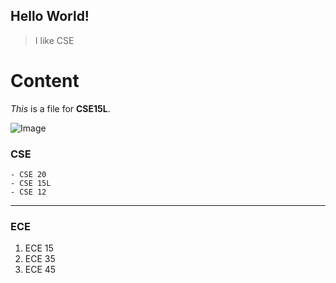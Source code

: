 ## Hello World!
> I like CSE

# Content
*This* is a file for **CSE15L**.

![Image][1] 

[1]: https://today.ucsd.edu/news_uploads/Resized_Geisel_Library_08.31.jpg

### CSE
    - CSE 20
    - CSE 15L
    - CSE 12

***
### ECE
  1. ECE 15
  2. ECE 35
  3. ECE 45
